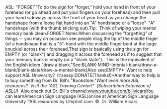 ASL: "FORGET"To do the sign for "forget," hold your hand in front of your forehead (or go ahead and put your 
fingers on your forehead) and then pull your hand sideways across the front of 
your head as you change the handshape from a loose flat hand into an 
"A" handshape or a "loose"  "A" handshape 
(with the thumb sticking out).Tip:  Think of wiping your mental memory bank clean.FORGET:Notes:When discussing the "forgetting" of things -- you may on occasion see people 
drag the tip of the middle finger (of a handshape that is a "5"-hand with the 
middle finger bent at the large knuckle) across their forehead.That sign is basically using the sign for EMPTY (or "blank") and dragging it 
across the forehead as if to suggest that your memory bank is empty (or a "blank 
slate").  This is the equivalent of the English idiom "draw a blank."See:BLANK-MIND-[mental-blank/draw-a-blank/blank-slate/draw-a-mental-blank]Also see:EMPTY* 
Want to help support ASL University?  It'seasy:DONATE(Thanks!)*Another way to help is to buy something from Dr. Bill's "Bookstore."*Want even more ASL resources?  Visit the "ASL Training Center!"  (Subscription 
Extension of ASLU)*  Also check out Dr. Bill's channel:www.youtube.com/billvicarsYou can learnAmerican Sign Language (ASL)online at American Sign Language University ™ASLresources by Lifeprint.com  ©  Dr. William Vicars